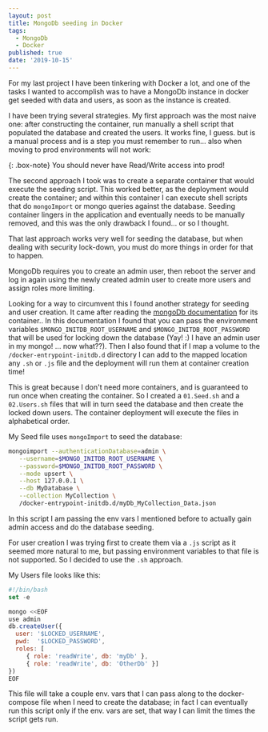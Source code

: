 ```yaml
---
layout: post
title: MongoDb seeding in Docker
tags:
  - MongoDb
  - Docker
published: true
date: '2019-10-15'
---
```


For my last project I have been tinkering with Docker a lot, and one of the tasks I wanted to accomplish was to have a MongoDb instance in docker get seeded with data and users, as soon as the instance is created.

I have been trying several strategies. My first approach was the most naive one: after constructing the container, run manually a shell script that populated the database and created the users. It works fine, I guess. but is a manual process and is a step you must remember to run... also when moving to prod environments will not work: 

{: .box-note}
You should never have Read/Write access into prod!

The second approach I took was to create a separate container that would execute the seeding script. This worked better, as the deployment would create the container; and within this container I can execute shell scripts that do `mongoImport` or mongo queries against the database. Seeding container lingers in the application and eventually needs to be manually removed, and this was the only  drawback I found... or so I thought.

That last approach works very well for seeding the database, but when dealing with security lock-down, you must do more things in order for that to happen.

MongoDb requires you to create an admin user, then reboot the server and log in again using the newly created admin user to create more users and assign roles more limiting.

Looking for a way to circumvent this I found another strategy for seeding and user creation. It came after reading the [mongoDb documentation](https://hub.docker.com/_/mongo) for its container..
In this documentation I found that you can pass the environment variables `$MONGO_INITDB_ROOT_USERNAME` and `$MONGO_INITDB_ROOT_PASSWORD` that will be used for locking down the database (Yay! :) I have an admin user in my mongo! ... now what??). Then I also found that if I map a volume to the  `/docker-entrypoint-initdb.d` directory I can add to the mapped location any `.sh` or `.js` file and the deployment will run them at container creation time!

This is great because I don't need more containers, and is guaranteed to run once when creating the container.
So I created a `01.Seed.sh` and a `02.Users.sh` files that will in turn seed the database and then create the locked down users.  The container deployment will execute the files in alphabetical order.

My Seed file uses `mongoImport` to seed the database:
```sh
mongoimport --authenticationDatabase=admin \
   --username=$MONGO_INITDB_ROOT_USERNAME \
   --password=$MONGO_INITDB_ROOT_PASSWORD \
   --mode upsert \
   --host 127.0.0.1 \
   --db MyDatabase \
   --collection MyCollection \
   /docker-entrypoint-initdb.d/myDb_MyCollection_Data.json
```

In this script I am passing the env vars I mentioned before to actually gain admin access and do the database seeding.

For user creation I was trying first to create them via a `.js` script as it seemed more natural to me, but passing environment variables to that file is not supported. So I decided to use the `.sh` approach.

My Users file looks like this:

```javascript
#!/bin/bash
set -e

mongo <<EOF
use admin
db.createUser({
  user: '$LOCKED_USERNAME',
  pwd:  '$LOCKED_PASSWORD',
  roles: [
     { role: 'readWrite', db: 'myDb' },
     { role: 'readWrite', db: 'OtherDb' }]
})
EOF
```

This file will take a couple env. vars that I can pass along to the docker-compose file when I need to create the database; in fact I can eventually run this script only if the env. vars are set, that way I can limit the times the script gets run.
